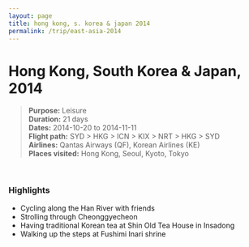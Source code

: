 ```yaml
---
layout: page
title: hong kong, s. korea & japan 2014
permalink: /trip/east-asia-2014
---
```


<h1>Hong Kong, South Korea & Japan, 2014</h1>

<blockquote>
<b>Purpose:</b> Leisure<br />
<b>Duration:</b> 21 days<br />
<b>Dates:</b> 2014-10-20 to 2014-11-11<br />
<b>Flight path:</b> SYD > HKG > ICN > KIX > NRT > HKG > SYD <br />
<b>Airlines:</b> Qantas Airways (QF), Korean Airlines (KE)<br />
<b>Places visited:</b> Hong Kong, Seoul, Kyoto, Tokyo
</blockquote>

<br />

### Highlights

- Cycling along the Han River with friends
- Strolling through Cheonggyecheon
- Having traditional Korean tea at Shin Old Tea House in Insadong
- Walking up the steps at Fushimi Inari shrine


<style>
  .wrapper {
    max-width: 58em;
  }
</style>